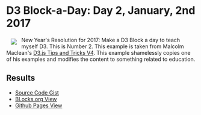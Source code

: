 # D3 Block-a-Day: Day 2, January, 2nd 2017

<a href="https://dbetebenner.github.io/D3_01022017/"><img src="https://gist.githubusercontent.com/dbetebenner/c9597eb103257b4515f4d389d5e5aa6c/raw/2e7816add1a207e684f03deb430428c3077ede36/preview.png" align="left" hspace="12" vspace="5"></a>

New Year's Resolution for 2017: Make a D3 Block a day to teach myself D3. This is Number 2. This example is
taken from Malcolm Maclean's [D3.js Tips and Tricks V4](https://leanpub.com/d3-t-and-t-v4/read). 
This example shamelessly copies one of his examples and modifies the content to something related to education.


## Results

* [Source Code Gist](https://gist.github.com/dbetebenner/b9fd5200827c6057180aea837d1b6002)
* [Bl.ocks.org View](http://bl.ocks.org/dbetebenner/b9fd5200827c6057180aea837d1b6002)
* [Github Pages View](https://dbetebenner.github.io/D3_01022017/)
